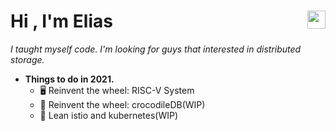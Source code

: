 <h1>Hi <img src="https://github.com/TheDudeThatCode/TheDudeThatCode/blob/master/Assets/Hi.gif" width="29px" align="right">, I'm Elias</h1> 

*I taught myself code. I'm looking for guys that interested in distributed storage.*

- **Things to do in 2021.**
  - 🖥️ Reinvent the wheel: RISC-V System
  - 🌈 Reinvent the wheel: crocodileDB(WIP)
  - 🌈 Lean istio and kubernetes(WIP)
